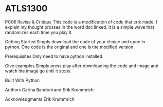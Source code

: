 # ATLS1300
PC06 Revise & Critique
This code is a modification of code that erik made. I explain my thought prosses in the word doc linked. It is a simple wave that randomizes each time you play it. 

Getting Started
Simply download the code of your choice and open in python. One code is the original and one is the modified version.

Prerequisites
Only need to have python installed.

Give examples
Simply press play after downloading the code and image and watch the image go until it stops.

Built With
Python

Authors
Carina Bandoni and Erik Krummrich 

Acknowledgments
Erik Krummrich
